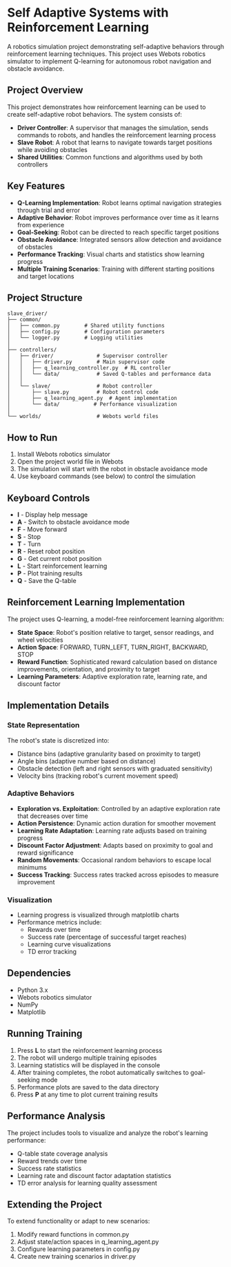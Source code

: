 # Self Adaptive Systems with Reinforcement Learning

A robotics simulation project demonstrating self-adaptive behaviors through reinforcement learning techniques. This project uses Webots robotics simulator to implement Q-learning for autonomous robot navigation and obstacle avoidance.

## Project Overview

This project demonstrates how reinforcement learning can be used to create self-adaptive robot behaviors. The system consists of:

- **Driver Controller**: A supervisor that manages the simulation, sends commands to robots, and handles the reinforcement learning process
- **Slave Robot**: A robot that learns to navigate towards target positions while avoiding obstacles
- **Shared Utilities**: Common functions and algorithms used by both controllers

## Key Features

- **Q-Learning Implementation**: Robot learns optimal navigation strategies through trial and error
- **Adaptive Behavior**: Robot improves performance over time as it learns from experience
- **Goal-Seeking**: Robot can be directed to reach specific target positions
- **Obstacle Avoidance**: Integrated sensors allow detection and avoidance of obstacles
- **Performance Tracking**: Visual charts and statistics show learning progress
- **Multiple Training Scenarios**: Training with different starting positions and target locations

## Project Structure

```plaintext
slave_driver/
├── common/
│   ├── common.py        # Shared utility functions
│   ├── config.py        # Configuration parameters
│   └── logger.py        # Logging utilities
│
├── controllers/
│   ├── driver/              # Supervisor controller
│   │   ├── driver.py        # Main supervisor code
│   │   ├── q_learning_controller.py  # RL controller
│   │   └── data/            # Saved Q-tables and performance data
│   │       
│   └── slave/               # Robot controller
│       ├── slave.py         # Robot control code
│       ├── q_learning_agent.py  # Agent implementation
│       └── data/           # Performance visualization
│
└── worlds/                  # Webots world files
```

## How to Run

1. Install Webots robotics simulator
2. Open the project world file in Webots
3. The simulation will start with the robot in obstacle avoidance mode
4. Use keyboard commands (see below) to control the simulation

## Keyboard Controls

- **I** - Display help message
- **A** - Switch to obstacle avoidance mode
- **F** - Move forward
- **S** - Stop
- **T** - Turn
- **R** - Reset robot position
- **G** - Get current robot position
- **L** - Start reinforcement learning
- **P** - Plot training results
- **Q** - Save the Q-table

## Reinforcement Learning Implementation

The project uses Q-learning, a model-free reinforcement learning algorithm:

- **State Space**: Robot's position relative to target, sensor readings, and wheel velocities
- **Action Space**: FORWARD, TURN_LEFT, TURN_RIGHT, BACKWARD, STOP
- **Reward Function**: Sophisticated reward calculation based on distance improvements, orientation, and proximity to target
- **Learning Parameters**: Adaptive exploration rate, learning rate, and discount factor

## Implementation Details

### State Representation

The robot's state is discretized into:

- Distance bins (adaptive granularity based on proximity to target)
- Angle bins (adaptive number based on distance)
- Obstacle detection (left and right sensors with graduated sensitivity)
- Velocity bins (tracking robot's current movement speed)

### Adaptive Behaviors

- **Exploration vs. Exploitation**: Controlled by an adaptive exploration rate that decreases over time
- **Action Persistence**: Dynamic action duration for smoother movement
- **Learning Rate Adaptation**: Learning rate adjusts based on training progress
- **Discount Factor Adjustment**: Adapts based on proximity to goal and reward significance
- **Random Movements**: Occasional random behaviors to escape local minimums
- **Success Tracking**: Success rates tracked across episodes to measure improvement

### Visualization

- Learning progress is visualized through matplotlib charts
- Performance metrics include:
  - Rewards over time
  - Success rate (percentage of successful target reaches)
  - Learning curve visualizations
  - TD error tracking

## Dependencies

- Python 3.x
- Webots robotics simulator
- NumPy
- Matplotlib

## Running Training

1. Press **L** to start the reinforcement learning process
2. The robot will undergo multiple training episodes
3. Learning statistics will be displayed in the console
4. After training completes, the robot automatically switches to goal-seeking mode
5. Performance plots are saved to the data directory
6. Press **P** at any time to plot current training results

## Performance Analysis

The project includes tools to visualize and analyze the robot's learning performance:

- Q-table state coverage analysis
- Reward trends over time
- Success rate statistics
- Learning rate and discount factor adaptation statistics
- TD error analysis for learning quality assessment

## Extending the Project

To extend functionality or adapt to new scenarios:

1. Modify reward functions in common.py
2. Adjust state/action spaces in q_learning_agent.py
3. Configure learning parameters in config.py
4. Create new training scenarios in driver.py
